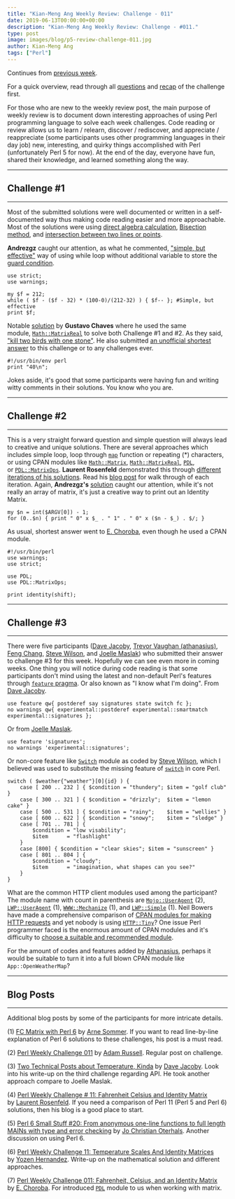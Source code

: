 ```yaml
---
title: "Kian-Meng Ang Weekly Review: Challenge - 011"
date: 2019-06-13T00:00:00+00:00
description: "Kian-Meng Ang Weekly Review: Challenge - #011."
type: post
image: images/blog/p5-review-challenge-011.jpg
author: Kian-Meng Ang
tags: ["Perl"]
---
```


Continues from [previous week](/blog/review-challenge-011).

For a quick overview, read through all [questions](/blog/perl-weekly-challenge-011/) and [recap](/blog/recap-challenge-011/) of the challenge first.

For those who are new to the weekly review post, the main purpose of weekly review is to document down interesting approaches of using Perl programming language to solve each week challenges. Code reading or review allows us to learn / relearn, discover / rediscover, and appreciate / reappreciate (some participants uses other programming languages in their day job) new, interesting, and quirky things accomplished with Perl (unfortunately Perl 5 for now). At the end of the day, everyone have fun, shared their knowledge, and learned something along the way.

***

## Challenge #1

***
Most of the submitted solutions were well documented or written in a self-documented way thus making code reading easier and more approachable. Most of the solutions were using [direct algebra calculation](https://www.mathsisfun.com/temperature-conversion.html), [Bisection method](https://en.wikipedia.org/wiki/Bisection_method), and [intersection between two lines or points](https://www.mathopenref.com/coordintersection.html).

**Andrezgz** caught our attention, as what he commented, ["simple, but effective"](https://github.com/manwar/perlweeklychallenge-club/blob/master/challenge-011/andrezgz/perl5/ch-1.pl) way of using while loop without additional variable to store the [guard condition](https://en.wikipedia.org/wiki/Guard_(computer_science)).

    use strict;
    use warnings;

    my $f = 212;
    while ( $f - ($f - 32) * (100-0)/(212-32) ) { $f-- }; #Simple, but effective
    print $f;

Notable [solution](https://github.com/manwar/perlweeklychallenge-club/blob/master/challenge-011/gustavo-chaves/perl5/ch-1.pl) by **Gustavo Chaves** where he used the same module, [`Math::MatrixReal`](https://metacpan.org/pod/Math::MatrixReal) to solve both Challenge #1 and #2\. As they said, ["kill two birds with one stone"](https://dictionary.cambridge.org/dictionary/english/kill-two-birds-with-one-stone). He also submitted [an unofficial shortest answer](https://github.com/manwar/perlweeklychallenge-club/tree/master/challenge-011/gustavo-chaves/perl5) to this challenge or to any challenges ever.

    #!/usr/bin/env perl
    print "40\n";

Jokes aside, it's good that some participants were having fun and writing witty comments in their solutions. You know who you are.

***

## Challenge #2

***

This is a very straight forward question and simple question will always lead to creative and unique solutions. There are several approaches which includes simple loop, loop through [`map`](https://perldoc.perl.org/functions/map.html) function or repeating (*) characters, or using CPAN modules like [`Math::Matrix`](https://metacpan.org/pod/Math::Matrix), [`Math::MatrixReal`](https://metacpan.org/pod/Math::MatrixReal), [`PDL`](https://metacpan.org/pod/PDL), or [`PDL::MatrixOps`](https://metacpan.org/pod/PDL::MatrixOps). **Laurent Rosenfeld** demonstrated this through [different iterations of his solutions](https://github.com/manwar/perlweeklychallenge-club/tree/master/challenge-011/laurent-rosenfeld/perl5). Read his [blog post](http://blogs.perl.org/users/laurent_r/2019/06/perl-weekly-challenge-11-fahrenheit-celsius-and-identity-matrix.html) for walk through of each iteration. Again, **Andrezgz's** [solution](https://github.com/manwar/perlweeklychallenge-club/blob/master/challenge-011/andrezgz/perl5/ch-2.pl) caught our attention, while it's not really an array of matrix, it's just a creative way to print out an Identity Matrix.

    my $n = int($ARGV[0]) - 1;
    for (0..$n) { print " 0" x $_ . " 1" . " 0" x ($n - $_) . $/; }

As usual, shortest answer went to [E. Choroba](https://github.com/manwar/perlweeklychallenge-club/blob/master/challenge-011/e-choroba/perl5/ch-2.pl), even though he used a CPAN module.

    #!/usr/bin/perl
    use warnings;
    use strict;

    use PDL;
    use PDL::MatrixOps;

    print identity(shift);

***

## Challenge #3

***

There were five participants ([Dave Jacoby](https://github.com/manwar/perlweeklychallenge-club/blob/master/challenge-011/dave-jacoby/perl5/ch-3.pl), [Trevor Vaughan (athanasius)](https://github.com/manwar/perlweeklychallenge-club/blob/master/challenge-011/athanasius/perl5/ch-3.pl), [Feng Chang](https://github.com/manwar/perlweeklychallenge-club/blob/master/challenge-011/feng-chang/perl5/ch-3.pl), [Steve Wilson](https://github.com/manwar/perlweeklychallenge-club/blob/master/challenge-011/steven-wilson/perl5/ch-3.pl), and [Joelle Maslak](https://github.com/manwar/perlweeklychallenge-club/blob/master/challenge-011/joelle-maslak/perl5/ch-3.pl)) who submitted their answer to challenge #3 for this week. Hopefully we can see even more in coming weeks. One thing you will notice during code reading is that some participants don't mind using the latest and non-default Perl's features through [`feature` pragma](https://perldoc.perl.org/feature.html). Or also known as "I know what I'm doing". From [Dave Jacoby](https://github.com/manwar/perlweeklychallenge-club/blob/master/challenge-011/dave-jacoby/perl5/ch-3.pl).

    use feature qw{ postderef say signatures state switch fc };
    no warnings qw{ experimental::postderef experimental::smartmatch experimental::signatures };

Or from [Joelle Maslak](https://github.com/manwar/perlweeklychallenge-club/blob/master/challenge-011/joelle-maslak/perl5/ch-3.pl).

    use feature 'signatures';
    no warnings 'experimental::signatures';

Or non-core feature like [`Switch`](https://metacpan.org/pod/Switch) module as coded by [Steve Wilson](https://github.com/manwar/perlweeklychallenge-club/blob/master/challenge-011/steven-wilson/perl5/ch-3.pl), which I believed was used to substitute the missing feature of [`switch`](https://perldoc.perl.org/perlsyn.html#Switch-Statements) in core Perl.

    switch ( $weather{"weather"}[0]{id} ) {
        case [ 200 .. 232 ] { $condition = "thundery"; $item = "golf club" }
        case [ 300 .. 321 ] { $condition = "drizzly";  $item = "lemon cake" }
        case [ 500 .. 531 ] { $condition = "rainy";    $item = "wellies" }
        case [ 600 .. 622 ] { $condition = "snowy";    $item = "sledge" }
        case [ 701 .. 781 ] {
            $condition = "low visability";
            $item      = "flashlight"
        }
        case [800] { $condition = "clear skies"; $item = "sunscreen" }
        case [ 801 .. 804 ] {
            $condition = "cloudy";
            $item      = "imagination, what shapes can you see?"
        }
    }

What are the common HTTP client modules used among the participant? The module name with count in parenthesis are [`Mojo::UserAgent`](https://metacpan.org/pod/Mojo::UserAgent) (2), [`LWP::UserAgent`](https://metacpan.org/pod/LWP::UserAgent) (1), [`WWW::Mechanize`](https://metacpan.org/pod/WWW::Mechanize) (1), and [`LWP::Simple`](https://metacpan.org/pod/LWP::Simple) (1). Neil Bowers have made a comprehensive comparison of [CPAN modules for making HTTP requests](http://neilb.org/reviews/http-requesters.html) and yet nobody is using [`HTTP::Tiny`](https://metacpan.org/pod/HTTP::Tiny)? One issue Perl programmer faced is the enormous amount of CPAN modules and it's difficulty to [choose a suitable and recommended module](http://blog.kablamo.org/2018/03/10/recommended-modules/).

For the amount of codes and features added by [Athanasius](https://github.com/manwar/perlweeklychallenge-club/blob/master/challenge-011/athanasius/perl5/ch-3.pl), perhaps it would be suitable to turn it into a full blown CPAN module like `App::OpenWeatherMap`?

***

## Blog Posts

***
Additional blog posts by some of the participants for more intricate details.

(1) [FC Matrix with Perl 6](https://perl6.eu/fc-matrix.html) by [Arne Sommer](https://bbop.org/). If you want to read line-by-line explanation of Perl 6 solutions to these challenges, his post is a must read.

(2) [Perl Weekly Challenge 011](https://adamcrussell.livejournal.com/3900.html) by [Adam Russell](https://adamcrussell.livejournal.com/). Regular post on challenge.

(3) [Two Technical Posts about Temperature, Kinda](https://jacoby.github.io//2019/06/04/two-technical-posts-about-temperature-kinda.html) by [Dave Jacoby](https://jacoby.github.io/about/). Look into his write-up on the third challenge regarding API. He took another approach compare to Joelle Maslak.

(4) [Perl Weekly Challenge # 11: Fahrenheit Celsius and Identity Matrix](http://blogs.perl.org/users/laurent_r/2019/06/perl-weekly-challenge-11-fahrenheit-celsius-and-identity-matrix.html) by [Laurent Rosenfeld](https://laurent-rosenfeld.developpez.com/). If you need a comparison of Perl 11 (Perl 5 and Perl 6) solutions, then his blog is a good place to start.

(5) [Perl 6 Small Stuff #20: From anonymous one-line functions to full length MAINs with type and error checking](https://medium.com/@jcoterhals/perl-6-small-stuff-20-from-anonymous-one-line-functions-to-full-length-mains-with-type-and-error-3d3a69faabda) by [Jo Christian Oterhals](https://medium.com/@jcoterhals). Another discussion on using Perl 6.

(6) [Perl Weekly Challenge 11: Temperature Scales And Identity Matrices](https://yzhernand.github.io/posts/perl-weekly-challenge-11/) by [Yozen Hernandez](https://yzhernand.github.io/). Write-up on the mathematical solution and different approaches.

(7) [Perl Weekly Challenge 011: Fahrenheit, Celsius, and an Identity Matrix](http://blogs.perl.org/users/e_choroba/2019/06/perl-weekly-challenge-011-fahrenheit-celsius-and-an-identity-matrix.html) by [E. Choroba](https://www.perlmonks.org/?node_id=832495). For introduced [`PDL`](https://metacpan.org/pod/PDL) module to us when working with matrix.
